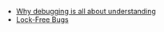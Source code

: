 - [Why debugging is all about understanding](http://futurice.com/blog/why-debugging-is-all-about-understanding)
- [Lock-Free Bugs](https://research.swtch.com/lockfree)

